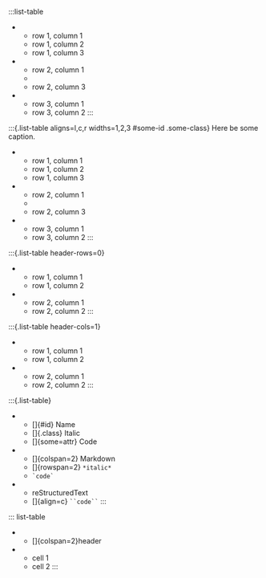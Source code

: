 :::list-table
   * - row 1, column 1
     - row 1, column 2
     - row 1, column 3

   * - row 2, column 1
     -
     - row 2, column 3

   * - row 3, column 1
     - row 3, column 2
:::

:::{.list-table aligns=l,c,r widths=1,2,3 #some-id .some-class}
   Here be some caption.

   * - row 1, column 1
     - row 1, column 2
     - row 1, column 3

   * - row 2, column 1
     -
     - row 2, column 3

   * - row 3, column 1
     - row 3, column 2
:::

:::{.list-table header-rows=0}
   * - row 1, column 1
     - row 1, column 2

   * - row 2, column 1
     - row 2, column 2
:::

:::{.list-table header-cols=1}
   * - row 1, column 1
     - row 1, column 2

   * - row 2, column 1
     - row 2, column 2
:::

:::{.list-table}
   * - []{#id} Name
     - []{.class} Italic
     - []{some=attr} Code

   * - []{colspan=2} Markdown
     - []{rowspan=2} `*italic*`
     - `` `code` ``

   * - reStructuredText
     - []{align=c} ` ``code`` `
:::

::: list-table
*  - []{colspan=2}header
*  - cell 1
   - cell 2
:::
